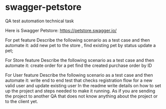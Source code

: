 # swagger-petstore
QA test automation technical task

Here is Swagger Petstore:
https://petstore.swagger.io/


For pet feature
Describe the following scenario as a test case and then automate it: add new pet to the store , find existing pet by status update a pet;

For Store feature
Describe the following scenario as a test case and then automate it: create order for a pet find the created purchase order by ID

For User feature
Describe the following scenario as a test case and then automate it: 
write end to end test that checks registration flow for a new valid user and update existing user
In the readme write details on how to set up the project and steps needed to make it running. 
As if you are sending the project to another QA that does not know anything about the project or to the client yet.